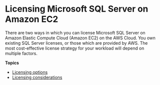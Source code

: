 # Licensing Microsoft SQL Server on Amazon EC2<a name="sql-server-on-ec2-licensing"></a>

There are two ways in which you can license Microsoft SQL Server on Amazon Elastic Compute Cloud \(Amazon EC2\) on the AWS Cloud\. You own existing SQL Server licenses, or those which are provided by AWS\. The most cost\-effective license strategy for your workload will depend on multiple factors\.

**Topics**
+ [Licensing options](sql-server-on-ec2-licensing-options.md)
+ [Licensing considerations](sql-server-on-ec2-licensing-considerations.md)